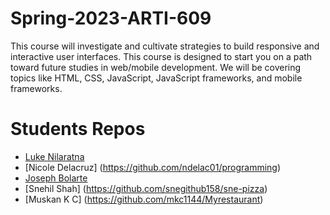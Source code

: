 # Spring-2023-ARTI-609

This course will investigate and cultivate strategies to build responsive and interactive user
interfaces. This course is designed to start you on a path toward future studies in web/mobile
development. We will be covering topics like HTML, CSS, JavaScript, JavaScript frameworks, and mobile frameworks.

# Students Repos
- [Luke Nilaratna](https://github.com/lnilarat-nyit/joes-pizza)
- [Nicole Delacruz] (https://github.com/ndelac01/programming)
- [Joseph Bolarte](https://github.com/SirPyroc/Joe-s-Pizza)
- [Snehil Shah] (https://github.com/snegithub158/sne-pizza)
- [Muskan K C] (https://github.com/mkc1144/Myrestaurant)
